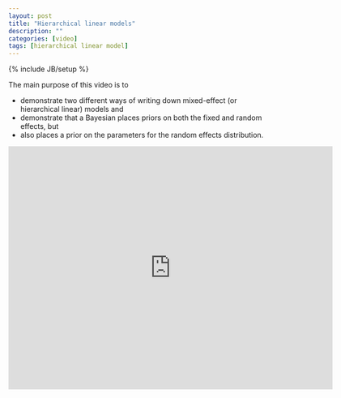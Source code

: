 ```yaml
---
layout: post
title: "Hierarchical linear models"
description: ""
categories: [video]
tags: [hierarchical linear model]
---
```

{% include JB/setup %}

The main purpose of this video is to 
- demonstrate two different ways of writing down mixed-effect (or hierarchical linear) models and 
- demonstrate that a Bayesian places priors on both the fixed and random effects, but 
- also places a prior on the parameters for the random effects distribution.


<iframe width="640" height="480" src="http://www.youtube.com/embed/NMfdGgwvaMU" frameborder="0" allowfullscreen></iframe>
